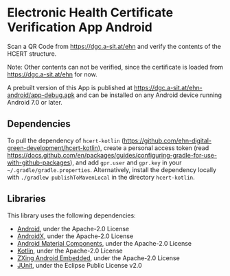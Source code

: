 # Electronic Health Certificate Verification App Android

Scan a QR Code from <https://dgc.a-sit.at/ehn> and verify the contents of the HCERT structure.

Note: Other contents can not be verified, since the certificate is loaded from <https://dgc.a-sit.at/ehn> for now.

A prebuilt version of this App is published at <https://dgc.a-sit.at/ehn-android/app-debug.apk> and can be installed on any Android device running Android 7.0 or later.

## Dependencies

To pull the dependency of `hcert-kotlin` (<https://github.com/ehn-digital-green-development/hcert-kotlin>), create a personal access token (read <https://docs.github.com/en/packages/guides/configuring-gradle-for-use-with-github-packages>), and add `gpr.user` and `gpr.key` in your `~/.gradle/gradle.properties`. Alternatively, install the dependency locally with `./gradlew publishToMavenLocal` in the directory `hcert-kotlin`.


## Libraries

This library uses the following dependencies:
 - [Android](https://android.googlesource.com/), under the Apache-2.0 License
 - [AndroidX](https://github.com/androidx/androidx), under the Apache-2.0 License
 - [Android Material Components](https://github.com/material-components/material-components-android), under the Apache-2.0 License
 - [Kotlin](https://github.com/JetBrains/kotlin), under the Apache-2.0 License
 - [ZXing Android Embedded](https://github.com/journeyapps/zxing-android-embedded), under the Apache-2.0 License
 - [JUnit](https://github.com/junit-team/junit5), under the Eclipse Public License v2.0
